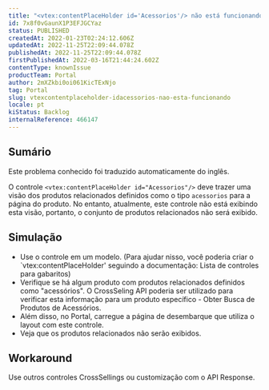 ```yaml
---
title: "<vtex:contentPlaceHolder id='Acessorios'/> não está funcionando"
id: 7x8f0vGaunX1P3EFJGCYaz
status: PUBLISHED
createdAt: 2022-01-23T02:24:12.606Z
updatedAt: 2022-11-25T22:09:44.078Z
publishedAt: 2022-11-25T22:09:44.078Z
firstPublishedAt: 2022-03-16T21:44:24.602Z
contentType: knownIssue
productTeam: Portal
author: 2mXZkbi0oi061KicTExNjo
tag: Portal
slug: vtexcontentplaceholder-idacessorios-nao-esta-funcionando
locale: pt
kiStatus: Backlog
internalReference: 466147
---
```


## Sumário

<div class="alert alert-info">
  <p>Este problema conhecido foi traduzido automaticamente do inglês.</p>
</div>


O controle `<vtex:contentPlaceHolder id="Acessorios"/>` deve trazer uma visão dos produtos relacionados definidos como o tipo `acessorios` para a página do produto.
No entanto, atualmente, este controle não está exibindo esta visão, portanto, o conjunto de produtos relacionados não será exibido.



## Simulação



- Use o controle em um modelo. (Para ajudar nisso, você poderia criar o `vtex:contentPlaceHolder' seguindo a documentação: Lista de controles para gabaritos)
- Verifique se há algum produto com produtos relacionados definidos como "acessórios". O CrossSeling API poderia ser utilizado para verificar esta informação para um produto específico - Obter Busca de Produtos de Acessórios.
- Além disso, no Portal, carregue a página de desembarque que utiliza o layout com este controle.
- Veja que os produtos relacionados não serão exibidos.



## Workaround


Use outros controles CrossSellings ou customização com o API Response.

